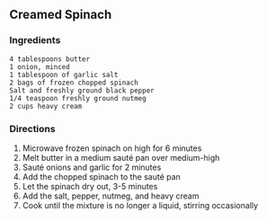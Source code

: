 Creamed Spinach
---------------

### Ingredients

    4 tablespoons butter
    1 onion, minced
    1 tablespoon of garlic salt
    2 bags of frozen chopped spinach
    Salt and freshly ground black pepper
    1/4 teaspoon freshly ground nutmeg
    2 cups heavy cream

### Directions

1. Microwave frozen spinach on high for 6 minutes
2. Melt butter in a medium sauté pan over medium-high
3. Sauté onions and garlic for 2 minutes
4. Add the chopped spinach to the sauté pan
5. Let the spinach dry out, 3-5 minutes
6. Add the salt, pepper, nutmeg, and heavy cream
7. Cook until the mixture is no longer a liquid, stirring occasionally
